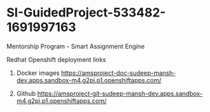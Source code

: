 # SI-GuidedProject-533482-1691997163
Mentorship Program - Smart Assignment Engine

Redhat Openshift deployment links
1. Docker images
https://amsproject-doc-sudeep-mansh-dev.apps.sandbox-m4.g2pi.p1.openshiftapps.com/

2. Github
https://amsproject-git-sudeep-mansh-dev.apps.sandbox-m4.g2pi.p1.openshiftapps.com/


